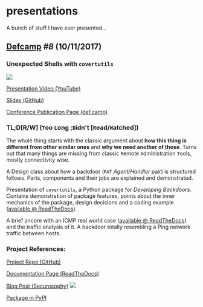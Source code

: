 # presentations
A bunch of stuff I have ever presented...



## [Defcamp](https://def.camp/) *#8* (10/11/2017)
### Unexpected Shells with `covertutils`
![](https://github.com/operatorequals/presentations/raw/master/defcamp08_10112017_covertutils_front.png)

[Presentation Video (YouTube)](https://www.youtube.com/watch?v=5X1cOMIOf8Y)

[Slides (GitHub)](https://github.com/operatorequals/presentations/raw/master/defcamp08_10112017_covertutils_presentation.pdf)

[Conference Publication Page (def.camp)](https://def.camp/speaker/john-torakis/#presentation)


### TL;D[R/W] (`T`oo `L`ong ;`D`idn't [`R`ead/`W`atched])
The whole thing starts with the classic argument about **how this thing is different from other similar ones** and **why we need another of those**. Turns out that many things are missing from classic `R`emote `A`dministration `T`ools, mostly connectivity wise.

A Design class about how a backdoor (`RAT` *Agent/Handler* pair) is structured follows. Parts, components and their jobs are explained and demonstrated.

Presentation of `covertutils`, a Python package for *Developing Backdoors*. Contains demonstration of package features, points about the inner mechanics of the package, design decisions and a coding example ([available @ ReadTheDocs](http://covertutils.readthedocs.io/en/latest/prog_examples.html#simple-tcp-bind-shell)).

A brief ancore with an ICMP real world case ([available @ ReadTheDocs](http://covertutils.readthedocs.io/en/latest/prog_examples.html#advanced-icmp-bind-shell)) and the traffic analysis of it. A backdoor totally resembling a Ping network traffic between hosts.


### Project References:
[Project Repo (GitHub)](https://github.com/operatorequals/covertutils)

[Documentation Page (ReadTheDocs)](http://covertutils.readthedocs.io/en/latest/index.html)

[Blog Post (Securosophy)](https://securosophy.com/2017/04/22/reinventing-the-wheel-for-the-last-time-the-covertutils-package/)
![](https://secure.gravatar.com/blavatar/5767a9479f86fbdf4ecfcf422cd36b50?s=16)

[Package in PyPI](https://pypi.python.org/pypi/covertutils/)
